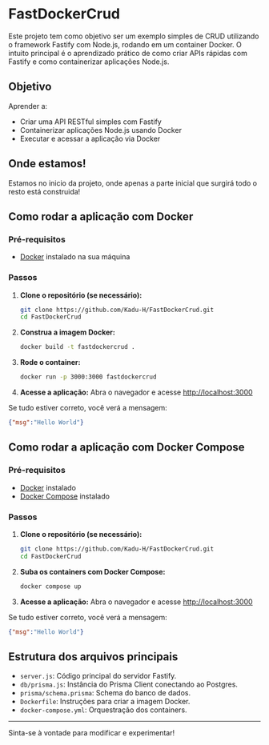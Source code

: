 # FastDockerCrud

Este projeto tem como objetivo ser um exemplo simples de CRUD utilizando o framework Fastify com Node.js, rodando em um container Docker. O intuito principal é o aprendizado prático de como criar APIs rápidas com Fastify e como containerizar aplicações Node.js.

## Objetivo

Aprender a:
- Criar uma API RESTful simples com Fastify
- Containerizar aplicações Node.js usando Docker
- Executar e acessar a aplicação via Docker

## Onde estamos!
Estamos no inicio da projeto, onde apenas a parte inicial que surgirá todo o resto está construida!

## Como rodar a aplicação com Docker

### Pré-requisitos
- [Docker](https://www.docker.com/) instalado na sua máquina

### Passos

1. **Clone o repositório (se necessário):**
   ```sh
   git clone https://github.com/Kadu-H/FastDockerCrud.git
   cd FastDockerCrud
   ```

2. **Construa a imagem Docker:**
   ```sh
   docker build -t fastdockercrud .
   ```

3. **Rode o container:**
   ```sh
   docker run -p 3000:3000 fastdockercrud
   ```

4. **Acesse a aplicação:**
   Abra o navegador e acesse [http://localhost:3000](http://localhost:3000)

Se tudo estiver correto, você verá a mensagem:
```json
{"msg":"Hello World"}
```

## Como rodar a aplicação com Docker Compose

### Pré-requisitos
- [Docker](https://www.docker.com/) instalado
- [Docker Compose](https://docs.docker.com/compose/) instalado

### Passos

1. **Clone o repositório (se necessário):**
   ```sh
   git clone https://github.com/Kadu-H/FastDockerCrud.git
   cd FastDockerCrud
   ```

2. **Suba os containers com Docker Compose:**
   ```sh
   docker compose up
   ```

3. **Acesse a aplicação:**
   Abra o navegador e acesse [http://localhost:3000](http://localhost:3000)

Se tudo estiver correto, você verá a mensagem:
```json
{"msg":"Hello World"}
```

## Estrutura dos arquivos principais

- `server.js`: Código principal do servidor Fastify.
- `db/prisma.js`: Instância do Prisma Client conectando ao Postgres.
- `prisma/schema.prisma`: Schema do banco de dados.
- `Dockerfile`: Instruções para criar a imagem Docker.
- `docker-compose.yml`: Orquestração dos containers.

---
Sinta-se à vontade para modificar e experimentar!
